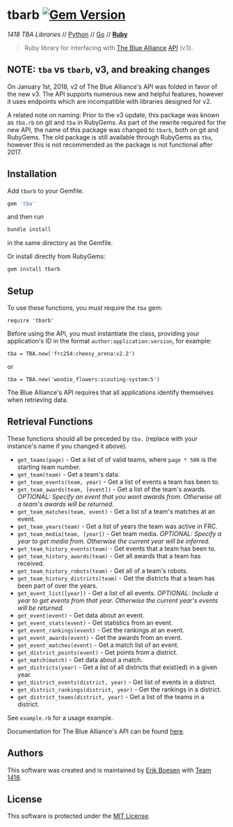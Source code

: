 # tbarb [![Gem Version](https://badge.fury.io/rb/tbarb.svg)](https://badge.fury.io/rb/tbarb)
_1418 TBA Libraries_ // [Python](https://github.com/frc1418/tbapy) // [Go](https://github.com/frc1418/tbago) // [**Ruby**](https://github.com/frc1418/tbarb)

> Ruby library for interfacing with [The Blue Alliance](https://thebluealliance.com) [API](https://thebluealliance.com/apidocs) (v3).

## NOTE: `tba` vs `tbarb`, v3, and breaking changes
On January 1st, 2018, v2 of The Blue Alliance's API was folded in favor of the new v3. The API supports numerous new and helpful features, however it uses endpoints which are incompatible with libraries designed for v2.

A related note on naming: Prior to the v3 update, this package was known as `tba.rb` on git and `tba` in RubyGems. As part of the rewrite required for the new API, the name of this package was changed to `tbarb`, both on git and RubyGems. The old package is still available through RubyGems as `tba`, however this is not recommended as the package is not functional after 2017.

## Installation

Add `tbarb` to your Gemfile.
```ruby
gem 'tba'
```
and then run
```bash
bundle install
```
in the same directory as the Gemfile.

Or install directly from RubyGems:
```bash
gem install tbarb
```

## Setup
To use these functions, you must require the `tba` gem:

    require 'tbarb'

Before using the API, you must instantiate the class, providing your application's ID in the format `author:application:version`, for example:

    tba = TBA.new('frc254:cheesy_arena:v2.2')

or

    tba = TBA.new('woodie_flowers:scouting-system:5')

The Blue Alliance's API requires that all applications identify themselves when retrieving data.


## Retrieval Functions
These functions should all be preceded by `tba.` (replace with your instance's name if you changed it above).
* `get_teams(page)` - Get a list of of valid teams, where `page * 500` is the starting team number.
* `get_team(team)` - Get a team's data.
* `get_team_events(team, year)` - Get a list of events a team has been to.
* `get_team_awards(team, [event])` - Get a list of the team's awards. _OPTIONAL: Specify an event that you want awards from. Otherwise all a team's awards will be returned._
* `get_team_matches(team, event)` - Get a list of a team's matches at an event.
* `get_team_years(team)` - Get a list of years the team was active in FRC.
* `get_team_media(team, [year])` - Get team media. _OPTIONAL: Specify a year to get media from. Otherwise the current year will be inferred._
* `get_team_history_events(team)` - Get events that a team has been to.
* `get_team_history_awards(team)` - Get all awards that a team has received.
* `get_team_history_robots(team)` - Get all of a team's robots.
* `get_team_history_districts(team)` - Get the districts that a team has been part of over the years.
* `get_event_list([year])` - Get a list of all events. _OPTIONAL: Include a year to get events from that year. Otherwise the current year's events will be returned._
* `get_event(event)` - Get data about an event.
* `get_event_stats(event)` - Get statistics from an event.
* `get_event_rankings(event)` - Get the rankings at an event.
* `get_event_awards(event)` - Get the awards from an event.
* `get_event_matches(event)` - Get a match list of an event.
* `get_district_points(event)` - Get points from a district.
* `get_match(match)` - Get data about a match.
* `get_districts(year)` - Get a list of all districts that exist(ed) in a given year.
* `get_district_events(district, year)` - Get list of events in a district.
* `get_district_rankings(district, year)` - Get the rankings in a district.
* `get_district_teams(district, year)` - Get a list of the teams in a district.

See `example.rb` for a usage example.

Documentation for The Blue Alliance's API can be found [here](https://www.thebluealliance.com/apidocs).

## Authors
This software was created and is maintained by [Erik Boesen](https://github.com/ErikBoesen) with [Team 1418](https://github.com/frc1418).

## License
This software is protected under the [MIT License](LICENSE).
